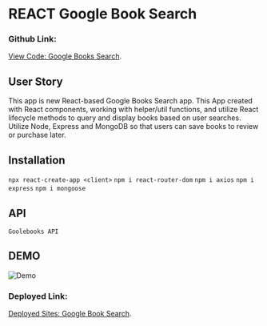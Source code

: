 # REACT Google Book Search

### Github Link: 
[View Code: Google Books Search](https://github.com/Oliviapark113/google_books_search_21).

## User Story

This app is new React-based Google Books Search app.
This App created with React components, working with helper/util functions, and utilize React lifecycle methods to query and display books based on user searches.
Utilize Node, Express and MongoDB so that users can save books to review or purchase later.

## Installation 

 `npx react-create-app <client>`
 `npm i react-router-dom`
 `npm i axios`
 `npm i express`
 `npm i mongoose`

## API 
 `Goolebooks API`

## DEMO 

![Demo](./Demo.gif)

### Deployed Link: 
[Deployed Sites: Google Book Search](https://oliviapark113.github.io/google_books_search_21/).

